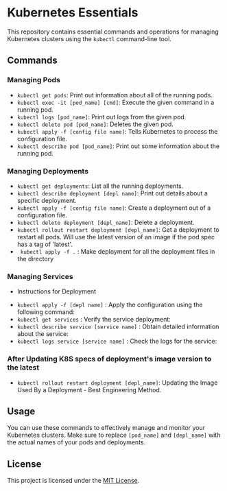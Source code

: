 # Kubernetes Essentials

This repository contains essential commands and operations for managing Kubernetes clusters using the `kubectl` command-line tool.

## Commands

### Managing Pods

- `kubectl get pods`: Print out information about all of the running pods.
- `kubectl exec -it [pod_name] [cmd]`: Execute the given command in a running pod.
- `kubectl logs [pod_name]`: Print out logs from the given pod.
- `kubectl delete pod [pod_name]`: Deletes the given pod.
- `kubectl apply -f [config file name]`: Tells Kubernetes to process the configuration file.
- `kubectl describe pod [pod_name]`: Print out some information about the running pod.

### Managing Deployments

- `kubectl get deployments`: List all the running deployments.
- `kubectl describe deployment [depl name]`: Print out details about a specific deployment.
- `kubectl apply -f [config file name]`: Create a deployment out of a configuration file.
- `kubectl delete deployment [depl_name]`: Delete a deployment.
- `kubectl rollout restart deployment [depl_name]`: Get a deployment to restart all pods. Will use the latest version of an image if the pod spec has a tag of 'latest'.
- ` kubectl apply -f .` : Make deployment for all the deployment files in the directory

### Managing Services

* Instructions for Deployment
- `kubectl apply -f [depl name]` : Apply the configuration using the following command:
- `kubectl get services` : Verify the service deployment:
- `kubectl describe service [service name]` : Obtain detailed information about the service:
- `kubectl logs service [service name]` : Check the logs for the service:

### After Updating K8S specs of deployment's image version to the latest

- `kubectl rollout restart deployment [depl_name]`: Updating the Image Used By a Deployment - Best Engineering Method.
  
## Usage

You can use these commands to effectively manage and monitor your Kubernetes clusters. Make sure to replace `[pod_name]` and `[depl_name]` with the actual names of your pods and deployments.

## License

This project is licensed under the [MIT License](https://opensource.org/licenses/MIT).
